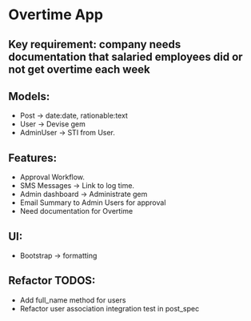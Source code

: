 # Overtime App

## Key requirement: company needs documentation that salaried employees did or not get overtime each week

## Models:
- Post -> date:date, rationable:text
- User -> Devise gem
- AdminUser -> STI from User.

## Features:
- Approval Workflow.
- SMS Messages -> Link to log time.
- Admin dashboard -> Administrate gem
- Email Summary to Admin Users for approval
- Need documentation for Overtime

## UI:
- Bootstrap -> formatting

## Refactor TODOS:
- Add full_name method for users
- Refactor user association integration test in post_spec
